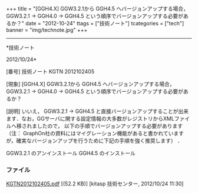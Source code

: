 ﻿+++
title = "[GGH4.X] GGW3.2.1から GGH4.5 へバージョンアップする場合， GGW3.2.1 → GGH4.0 → GGH4.5 という順序でバージョンアップする必要があるか？"
date = "2012-10-24"
ttags = ["技術ノート"]
tcategories = ["tech"]
banner = "img/technote.jpg"
+++

-----------------------------------------------------------------------------------------------------------------------------

*技術ノート

2012/10/24*


[番号]
技術ノート KGTN 2012102405

[現象]
[GGH4.X] GGW3.2.1から GGH4.5 へバージョンアップする場合， GGW3.2.1 →
GGH4.0 → GGH4.5 という順序でバージョンアップする必要があるか？

[説明]
いいえ， GGW3.2.1 → GGH4.5
と直接バージョンアップすることが出来ます．なお，GGサーバに関する設定情報の大多数がレジストリからXMLファイルへ移されましたので，
以下の手順でバージョンアップする必要があります （注：
GraphOn社の資料にはマイグレーション機能があると書かれていますが，確実なバージョンアップを行うために下記の手順を強く推奨します）
．

GGW3.2.1 のアンインストール
GGH4.5 のインストール


### ファイル

 
 


[KGTN2012102405.pdf](http://techreport.kitasp.net/attachments/download/1051/KGTN2012102405.pdf)
 [(52.2 KB)] [kitasp 技術センター, 2012/10/24
11:30]


 


 

